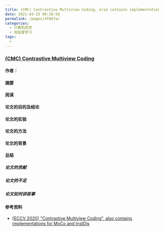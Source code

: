 ```yaml
---
title: (CMC) Contrastive Multiview Coding, also contains implementations for MoCo and InstDis
date: 2021-03-25 00:18:59
permalink: /pages/4f047a/
categories:
  - 计算机视觉
  - 自监督学习
tags:
  - 
---
```

### [(CMC) Contrastive Multiview Coding](https://arxiv.org/abs/1906.05849)

#### 作者：

#### 摘要



#### 阅读



#### 论文的目的及结论



#### 论文的实验



#### 论文的方法



#### 论文的背景



#### 总结

##### 论文的贡献

##### 论文的不足

##### 论文如何讲故事

#### 参考资料

- [[ECCV 2020] "Contrastive Multiview Coding", also contains implementations for MoCo and InstDis](https://github.com/HobbitLong/CMC)

